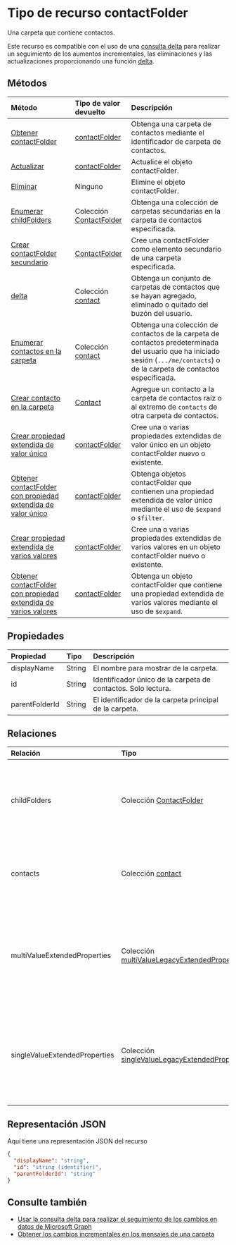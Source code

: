 # <a name="contactfolder-resource-type"></a>Tipo de recurso contactFolder

Una carpeta que contiene contactos.

Este recurso es compatible con el uso de una [consulta delta](../../../concepts/delta_query_overview.md) para realizar un seguimiento de los aumentos incrementales, las eliminaciones y las actualizaciones proporcionando una función [delta](../api/contactfolder_delta.md).


## <a name="methods"></a>Métodos

| Método       | Tipo de valor devuelto  |Descripción|
|:---------------|:--------|:----------|
|[Obtener contactFolder](../api/contactfolder_get.md) | [contactFolder](contactfolder.md) |Obtenga una carpeta de contactos mediante el identificador de carpeta de contactos.|
|[Actualizar](../api/contactfolder_update.md) | [contactFolder](contactfolder.md) |Actualice el objeto contactFolder. |
|[Eliminar](../api/contactfolder_delete.md) | Ninguno |Elimine el objeto contactFolder. |
|[Enumerar childFolders](../api/contactfolder_list_childfolders.md) |Colección [ContactFolder](contactfolder.md)| Obtenga una colección de carpetas secundarias en la carpeta de contactos especificada.|
|[Crear contactFolder secundario](../api/contactfolder_post_childfolders.md) |[ContactFolder](contactfolder.md)| Cree una contactFolder como elemento secundario de una carpeta especificada.|
|[delta](../api/contact_delta.md)|Colección [contact](contact.md)| Obtenga un conjunto de carpetas de contactos que se hayan agregado, eliminado o quitado del buzón del usuario.|
|[Enumerar contactos en la carpeta](../api/contactfolder_list_contacts.md) |Colección [contact](contact.md)| Obtenga una colección de contactos de la carpeta de contactos predeterminada del usuario que ha iniciado sesión (`.../me/contacts`) o de la carpeta de contactos especificada.|
|[Crear contacto en la carpeta](../api/contactfolder_post_contacts.md) |[Contact](contact.md)| Agregue un contacto a la carpeta de contactos raíz o al extremo de `contacts` de otra carpeta de contactos.|
|[Crear propiedad extendida de valor único](../api/singlevaluelegacyextendedproperty_post_singlevalueextendedproperties.md) |[contactFolder](contactFolder.md)  |Cree una o varias propiedades extendidas de valor único en un objeto contactFolder nuevo o existente.   |
|[Obtener contactFolder con propiedad extendida de valor único](../api/singlevaluelegacyextendedproperty_get.md)  | [contactFolder](contactFolder.md) | Obtenga objetos contactFolder que contienen una propiedad extendida de valor único mediante el uso de `$expand` o `$filter`. |
|[Crear propiedad extendida de varios valores](../api/multivaluelegacyextendedproperty_post_multivalueextendedproperties.md) | [contactFolder](contactFolder.md) | Cree una o varias propiedades extendidas de varios valores en un objeto contactFolder nuevo o existente.  |
|[Obtener contactFolder con propiedad extendida de varios valores](../api/multivaluelegacyextendedproperty_get.md)  | [contactFolder](contactFolder.md) | Obtenga un objeto contactFolder que contiene una propiedad extendida de varios valores mediante el uso de `$expand`. |

## <a name="properties"></a>Propiedades
| Propiedad     | Tipo   |Descripción|
|:---------------|:--------|:----------|
|displayName|String|El nombre para mostrar de la carpeta.|
|id|String|Identificador único de la carpeta de contactos. Solo lectura.|
|parentFolderId|String|El identificador de la carpeta principal de la carpeta.|

## <a name="relationships"></a>Relaciones
| Relación | Tipo   |Descripción|
|:---------------|:--------|:----------|
|childFolders|Colección [ContactFolder](contactfolder.md)|La colección de carpetas secundarias de la carpeta. Propiedad Navigation. Solo lectura. Admite valores NULL.|
|contacts|Colección [contact](contact.md)|Los contactos de la carpeta. Propiedad Navigation. Solo lectura. Admite valores NULL.|
|multiValueExtendedProperties|Colección [multiValueLegacyExtendedProperty](multivaluelegacyextendedproperty.md)| La colección de propiedades extendidas de varios valores definidas para el objeto contactFolder. Solo lectura. Admite valores NULL.|
|singleValueExtendedProperties|Colección [singleValueLegacyExtendedProperty](singlevaluelegacyextendedproperty.md)| La colección de propiedades extendidas de valor único definidas para el objeto contactFolder. Solo lectura. Admite valores NULL.|

## <a name="json-representation"></a>Representación JSON

Aquí tiene una representación JSON del recurso

<!-- {
  "blockType": "resource",
  "optionalProperties": [
    "childFolders",
    "contacts",
    "multiValueExtendedProperties",
    "singleValueExtendedProperties"
  ],
  "keyProperty": "id",
  "@odata.type": "microsoft.graph.contactFolder"
}-->

```json
{
  "displayName": "string",
  "id": "string (identifier)",
  "parentFolderId": "string"
}

```

## <a name="see-also"></a>Consulte también

- [Usar la consulta delta para realizar el seguimiento de los cambios en datos de Microsoft Graph](../../../concepts/delta_query_overview.md)
- [Obtener los cambios incrementales en los mensajes de una carpeta](../../../concepts/delta_query_messages.md)


<!-- uuid: 8fcb5dbc-d5aa-4681-8e31-b001d5168d79
2015-10-25 14:57:30 UTC -->
<!-- {
  "type": "#page.annotation",
  "description": "contactFolder resource",
  "keywords": "",
  "section": "documentation",
  "tocPath": ""
}-->
